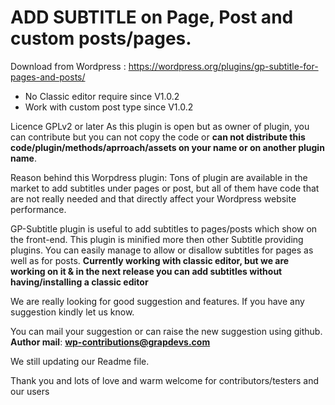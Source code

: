 # ADD SUBTITLE on Page, Post  and custom posts/pages.
Download from Wordpress : https://wordpress.org/plugins/gp-subtitle-for-pages-and-posts/

* No Classic editor require since V1.0.2
* Work with custom post type since V1.0.2

Licence GPLv2 or later 
As this plugin is open but as owner of plugin, you can contribute but you can not copy the code or <b>can not distribute this code/plugin/methods/aprroach/assets on your name or on another plugin name</b>.

Reason behind this Worpdress plugin:
Tons of plugin are available in the market to add subtitles under pages or post, but all of them have code that 
are not really needed and that directly affect your Wordpress website performance.

GP-Subtitle plugin is useful to add subtitles to pages/posts which show on the front-end. This plugin is minified more then other Subtitle providing plugins.
You can easily manage to allow or disallow subtitles for pages as well as for posts.
<b>Currently working with classic editor, but we are working on it & in the next release you can add subtitles without having/installing a classic editor</b>

We are really looking for good suggestion and features.
If you have any suggestion kindly let us know.

You can mail your suggestion or can raise the new suggestion using github.
<br>
<b>Author mail</b>: <b>wp-contributions@grapdevs.com</b>

We still updating our Readme file.

Thank you and lots of love and warm welcome for contributors/testers and our users

